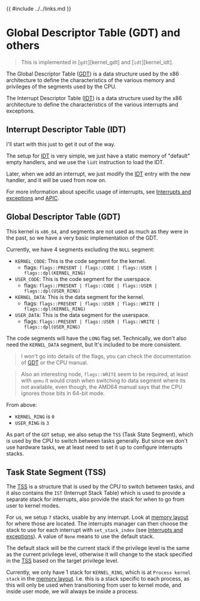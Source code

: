 {{ #include ../../links.md }}

# Global Descriptor Table (GDT) and others

> This is implemented in [`gdt`][kernel_gdt] and [`idt`][kernel_idt].

The Global Descriptor Table ([GDT]) is a data structure used by the x86 architecture to define the characteristics of the various memory
and privileges of the segments used by the CPU.

The Interrupt Descriptor Table ([IDT]) is a data structure used by the x86 architecture to define the characteristics of the various interrupts and exceptions.

## Interrupt Descriptor Table (IDT)

I'll start with this just to get it out of the way.

The setup for [IDT] is very simple, we just have a static memory of "default" empty handlers,
and we use the `lidt` instruction to load the IDT.

Later, when we add an interrupt, we just modify the [IDT] entry with the new handler, and it will be used from now on.

For more information about specific usage of interrupts, see [Interrupts and exceptions](./interrupts.md) and [APIC](./apic.md).


## Global Descriptor Table (GDT)

This kernel is `x86_64`, and segments are not used as much as they were in the past, so we have a very basic implementation of the GDT.

Currently, we have 4 segments excluding the `NULL` segment:
- `KERNEL_CODE`: This is the code segment for the kernel.
    - flags: `flags::PRESENT | flags::CODE | flags::USER | flags::dpl(KERNEL_RING)`
- `USER_CODE`: This is the code segment for the userspace.
    - flags: `flags::PRESENT | flags::CODE | flags::USER | flags::dpl(USER_RING)`
- `KERNEL_DATA`: This is the data segment for the kernel.
    - flags: `flags::PRESENT | flags::USER | flags::WRITE | flags::dpl(KERNEL_RING)`
- `USER_DATA`: This is the data segment for the userspace.
    - flags: `flags::PRESENT | flags::USER | flags::WRITE | flags::dpl(USER_RING)`

The code segments will have the `LONG` flag set. Technically, we don't also need the `KERNEL_DATA` segment, but It's included to be
more consistent.

> I won't go into details of the flags, you can check the documentation of [GDT] or the CPU manual.

> Also an interesting node, `flags::WRITE` seem to be required, at least with `qemu` it would crash when switching to data segment where
its not available, even though, the AMD64 manual says that the CPU ignores those bits in 64-bit mode.

From above:
- `KERNEL_RING` is `0`
- `USER_RING` is `3`

As part of the `GDT` setup, we also setup the `TSS` (Task State Segment), which is used by the CPU to switch between tasks generally.
But since we don't use hardware tasks, we at least need to set it up to configure interrupts stacks.

## Task State Segment (TSS)

The [TSS] is a structure that is used by the CPU to switch between tasks, and it also contains the `IST` (Interrupt Stack Table) which is used to provide a separate stack for interrupts, also provide the stack for when to go from user to kernel modes.

For us, we setup `7` stacks, usable by any interrupt. Look at [memory layout](../memory/memory_layout.md) for where those are located.
The interrupts manager can then choose the
stack to use for each interrupt with `set_stack_index` (see [Interrupts and exceptions](./interrupts.md#interrupts-and-exceptions)).
A value of `None` means to use the default stack.

The default stack will be the current stack if the privilege level is the same as the current privilege level, 
otherwise it will change to the stack specified in the [TSS] based on the target privilege level.

Currently, we only have 1 stack for `KERNEL_RING`, which is at `Process kernel stack` in the [memory layout](../memory/memory_layout.md).
I.e. this is a stack specific to each process, as this will only be used when transitioning from user to kernel mode, and inside user mode, we will always be inside a process.


[IDT]: https://wiki.osdev.org/Interrupt_Descriptor_Table
[GDT]: https://wiki.osdev.org/Global_Descriptor_Table
[TSS]: https://wiki.osdev.org/Task_State_Segment

